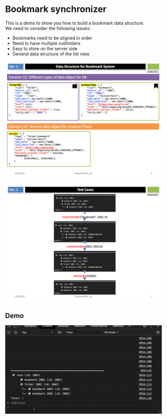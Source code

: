 # Bookmark synchronizer

This is a demo to show you how to build a bookmark data structure.  
We need to consider the following issues:  
- Bookmarks need to be aligned in order  
- Need to have multiple subfolders  
- Easy to store on the server side  
- General data structure of the list view   


![](./Slide4.png)

![](./Slide7.png)

## Demo
![](./demo.gif)

